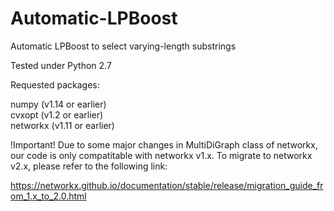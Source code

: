 # Automatic-LPBoost
Automatic LPBoost to select varying-length substrings

Tested under Python 2.7

Requested packages:

numpy (v1.14 or earlier)\
cvxopt (v1.2 or earlier)\
networkx (v1.11 or earlier)

!Important! Due to some major changes in MultiDiGraph class of networkx, our code is only compatitable with networkx v1.x. To migrate to networkx v2.x, please refer to the following link:

https://networkx.github.io/documentation/stable/release/migration_guide_from_1.x_to_2.0.html
